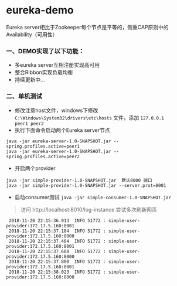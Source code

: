 # eureka-demo
Eureka server相比于Zookeeper每个节点是平等的，侧重CAP原则中的Availability（可用性）
### 一、DEMO实现了以下功能：
 * 多eureka server互相注册实现高可用
 * 整合Ribbon实现负载均衡
 * 持续更新中...
 
### 二、单机测试
  + 修改注意host文件，windows下修改`C:\Windows\System32\drivers\etc\hosts` 文件，添加 `127.0.0.1       peer1 peer2`
  + 执行下面命令启动两个Eureka server节点 
  ```
  java -jar eureka-server-1.0-SNAPSHOT.jar --spring.profiles.active=peer1 
  java -jar eureka-server-1.0-SNAPSHOT.jar --spring.profiles.active=peer2
  ```
  + 开启两个provider
  ```
  java -jar simple-provider-1.0-SNAPSHOT.jar  默认8000 端口
  java -jar simple-provider-1.0-SNAPSHOT.jar --server.prot=8001 
  ```
  + 启动consumer测试
  `java -jar simple-consumer-1.0-SNAPSHOT.jar  `
  > 访问 http://localhost:8010/log-instance 尝试多次刷新网页
  ``` 控制台输出
   2018-11-20 22:15:36.913  INFO 51772 : simple-user-provider:172.17.5.160:8001
   2018-11-20 22:15:37.184  INFO 51772 : simple-user-provider:172.17.5.160:8000
   2018-11-20 22:15:37.404  INFO 51772 : simple-user-provider:172.17.5.160:8001
   2018-11-20 22:15:37.608  INFO 51772 : simple-user-provider:172.17.5.160:8000
   2018-11-20 22:15:37.800  INFO 51772 : simple-user-provider:172.17.5.160:8001
   2018-11-20 22:15:38.023  INFO 51772 : simple-user-provider:172.17.5.160:8000
```
  
 
 
 
  
